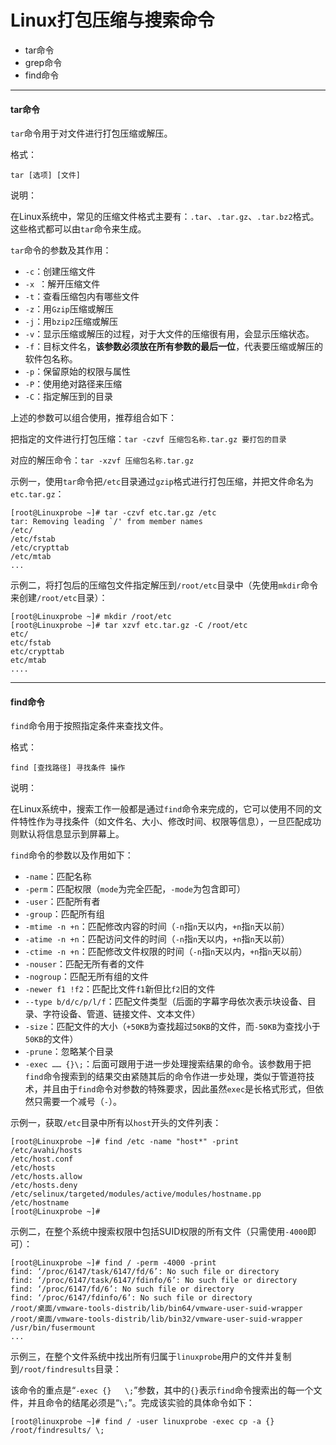 # Linux打包压缩与搜索命令

- tar命令
- grep命令
- find命令



------



#### tar命令

`tar`命令用于对文件进行打包压缩或解压。

格式：

```
tar [选项] [文件]
```

说明：

在Linux系统中，常见的压缩文件格式主要有：`.tar`、`.tar.gz`、`.tar.bz2`格式。这些格式都可以由`tar`命令来生成。

`tar`命令的参数及其作用：

- `-c`：创建压缩文件
- `-x `：解开压缩文件
- `-t`：查看压缩包内有哪些文件
- `-z`：用`Gzip`压缩或解压
- `-j`：用`bzip2`压缩或解压
- `-v`：显示压缩或解压的过程，对于大文件的压缩很有用，会显示压缩状态。
- `-f`：目标文件名，**该参数必须放在所有参数的最后一位**，代表要压缩或解压的软件包名称。
- `-p`：保留原始的权限与属性
- `-P`：使用绝对路径来压缩
- `-C`：指定解压到的目录

上述的参数可以组合使用，推荐组合如下：

把指定的文件进行打包压缩：`tar -czvf 压缩包名称.tar.gz 要打包的目录`

对应的解压命令：`tar -xzvf 压缩包名称.tar.gz`

示例一，使用`tar`命令把`/etc`目录通过`gzip`格式进行打包压缩，并把文件命名为`etc.tar.gz`：

```shell
[root@Linuxprobe ~]# tar -czvf etc.tar.gz /etc
tar: Removing leading `/' from member names
/etc/
/etc/fstab
/etc/crypttab
/etc/mtab
...
```

示例二，将打包后的压缩包文件指定解压到`/root/etc`目录中（先使用`mkdir`命令来创建`/root/etc`目录）：

```shell
[root@Linuxprobe ~]# mkdir /root/etc
[root@Linuxprobe ~]# tar xzvf etc.tar.gz -C /root/etc
etc/
etc/fstab
etc/crypttab
etc/mtab
....
```



------



#### find命令

`find`命令用于按照指定条件来查找文件。

格式：

```
find [查找路径] 寻找条件 操作
```

说明：

在Linux系统中，搜索工作一般都是通过`find`命令来完成的，它可以使用不同的文件特性作为寻找条件（如文件名、大小、修改时间、权限等信息），一旦匹配成功则默认将信息显示到屏幕上。

`find`命令的参数以及作用如下：

- `-name`：匹配名称
- `-perm`：匹配权限（`mode`为完全匹配，`-mode`为包含即可）
- `-user`：匹配所有者
- `-group`：匹配所有组
- `-mtime -n +n`：匹配修改内容的时间（`-n`指`n`天以内，`+n`指`n`天以前）
- `-atime -n +n`：匹配访问文件的时间（`-n`指`n`天以内，`+n`指`n`天以前）
- `-ctime -n +n`：匹配修改文件权限的时间（`-n`指`n`天以内，`+n`指`n`天以前）
- `-nouser`：匹配无所有者的文件
- `-nogroup`：匹配无所有组的文件
- `-newer f1 !f2`：匹配比文件`f1`新但比`f2`旧的文件
- `--type b/d/c/p/l/f`：匹配文件类型（后面的字幕字母依次表示块设备、目录、字符设备、管道、链接文件、文本文件）
- `-size`：匹配文件的大小（`+50KB`为查找超过`50KB`的文件，而`-50KB`为查找小于`50KB`的文件）
- `-prune`：忽略某个目录
- `-exec …… {}\;`：后面可跟用于进一步处理搜索结果的命令。该参数用于把`find`命令搜索到的结果交由紧随其后的命令作进一步处理，类似于管道符技术，并且由于`find`命令对参数的特殊要求，因此虽然`exec`是长格式形式，但依然只需要一个减号（`-`）。

示例一，获取`/etc`目录中所有以`host`开头的文件列表：

```shell
[root@Linuxprobe ~]# find /etc -name "host*" -print
/etc/avahi/hosts
/etc/host.conf
/etc/hosts
/etc/hosts.allow
/etc/hosts.deny
/etc/selinux/targeted/modules/active/modules/hostname.pp
/etc/hostname
[root@Linuxprobe ~]# 
```

示例二，在整个系统中搜索权限中包括SUID权限的所有文件（只需使用`-4000`即可）：

```shell
[root@Linuxprobe ~]# find / -perm -4000 -print
find: ‘/proc/6147/task/6147/fd/6’: No such file or directory
find: ‘/proc/6147/task/6147/fdinfo/6’: No such file or directory
find: ‘/proc/6147/fd/6’: No such file or directory
find: ‘/proc/6147/fdinfo/6’: No such file or directory
/root/桌面/vmware-tools-distrib/lib/bin64/vmware-user-suid-wrapper
/root/桌面/vmware-tools-distrib/lib/bin32/vmware-user-suid-wrapper
/usr/bin/fusermount
...
```

示例三，在整个文件系统中找出所有归属于`linuxprobe`用户的文件并复制到`/root/findresults`目录：

该命令的重点是“`-exec {}   \;`”参数，其中的`{}`表示`find`命令搜索出的每一个文件，并且命令的结尾必须是“`\;`”。完成该实验的具体命令如下：

```shell
[root@linuxprobe ~]# find / -user linuxprobe -exec cp -a {} /root/findresults/ \;
```




